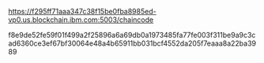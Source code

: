 https://f295ff71aaa347c38f15be0fba8985ed-vp0.us.blockchain.ibm.com:5003/chaincode

f8e9de52fe59f01f499a2f25896a6a69db0a1973485fa77fe003f311be9a9c3cad6360ce3ef67bf30064e48a4b65911bb031bcf4552da205f7eaaa8a22ba3989
